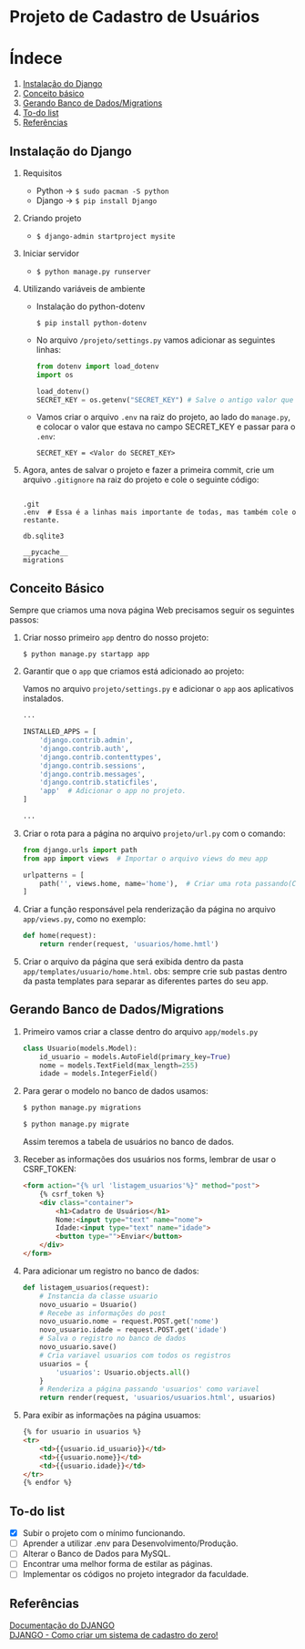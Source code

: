 # Projeto de Cadastro de Usuários



# Índece

1. [Instalação do Django](#instalacao)
2. [Conceito básico](#basico)
3. [Gerando Banco de Dados/Migrations](#bancodados)
4. [To-do list](#todo)
5. [Referências](#referencias)

<div id="instalacao"/>

## Instalação do Django

1. Requisitos

    - Python -> `$ sudo pacman -S python`
    - Django -> `$ pip install Django`

2. Criando projeto

    - `$ django-admin startproject mysite`

3. Iniciar servidor

    - `$ python manage.py runserver`

4. Utilizando variáveis de ambiente

    - Instalação do python-dotenv
        
        `$ pip install python-dotenv`

    - No arquivo `/projeto/settings.py` vamos adicionar as seguintes linhas:

        ```python
        from dotenv import load_dotenv
        import os

        load_dotenv()
        SECRET_KEY = os.getenv("SECRET_KEY") # Salve o antigo valor que estava nesse campo.
        ```

    - Vamos criar o arquivo `.env` na raiz do projeto, ao lado do `manage.py`, e colocar o valor que estava no campo SECRET_KEY e passar para o `.env`:

        ```
        SECRET_KEY = <Valor do SECRET_KEY>
        ```

5. Agora, antes de salvar o projeto e fazer a primeira commit, crie um arquivo `.gitignore` na raiz do projeto e cole o seguinte código:

    ```.gitignore
    
    .git
    .env  # Essa é a linhas mais importante de todas, mas também cole o restante.

    db.sqlite3

    __pycache__
    migrations

    ```

<div id="basico" />

## Conceito Básico

Sempre que criamos uma nova página Web precisamos seguir os seguintes passos:

1. Criar nosso primeiro `app` dentro do nosso projeto:

    `$ python manage.py startapp app`

2. Garantir que o `app` que criamos está adicionado ao projeto:

    Vamos no arquivo `projeto/settings.py` e adicionar o `app` aos aplicativos instalados.
    ```python
    ...

    INSTALLED_APPS = [
        'django.contrib.admin',
        'django.contrib.auth',
        'django.contrib.contenttypes',
        'django.contrib.sessions',
        'django.contrib.messages',
        'django.contrib.staticfiles',
        'app'  # Adicionar o app no projeto.
    ]

    ...
    ```

3. Criar o rota para a página no arquivo `projeto/url.py` com o comando:
    ```python
    from django.urls import path
    from app import views  # Importar o arquivo views do meu app

    urlpatterns = [
        path('', views.home, name='home'),  # Criar uma rota passando(Caminho, Função, Nome do caminho)
    ]
    ```

4. Criar a função responsável pela renderização da página no arquivo `app/views.py`, como no exemplo:
    ```python
    def home(request):
        return render(request, 'usuarios/home.hmtl')
    ```

5. Criar o arquivo da página que será exibida dentro da pasta `app/templates/usuario/home.html`. obs: sempre crie sub pastas dentro da pasta templates para separar as diferentes partes do seu app.

<div id="bancodados"/>

## Gerando Banco de Dados/Migrations

1. Primeiro vamos criar a classe dentro do arquivo `app/models.py`

    ```python
    class Usuario(models.Model):
        id_usuario = models.AutoField(primary_key=True)
        nome = models.TextField(max_length=255)
        idade = models.IntegerField()
    ```

2. Para gerar o modelo no banco de dados usamos:

    ```bash
    $ python manage.py migrations

    $ python manage.py migrate
    ```

    Assim teremos a tabela de usuários no banco de dados.

3. Receber as informações dos usuários nos forms, lembrar de usar o CSRF_TOKEN:

    ```html
    <form action="{% url 'listagem_usuarios'%}" method="post">
        {% csrf_token %}
        <div class="container">
            <h1>Cadatro de Usuários</h1>
            Nome:<input type="text" name="nome">
            Idade:<input type="text" name="idade">
            <button type="">Enviar</button>
        </div>
    </form>
    ```

4. Para adicionar um registro no banco de dados:

    ```python
    def listagem_usuarios(request):
        # Instancia da classe usuario
        novo_usuario = Usuario()
        # Recebe as informações do post
        novo_usuario.nome = request.POST.get('nome')
        novo_usuario.idade = request.POST.get('idade')
        # Salva o registro no banco de dados
        novo_usuario.save()
        # Cria variavel usuarios com todos os registros
        usuarios = {
            'usuarios': Usuario.objects.all()
        }
        # Renderiza a página passando 'usuarios' como variavel
        return render(request, 'usuarios/usuarios.html', usuarios)
    ```

5. Para exibir as informações na página usuamos:

    ```html
    {% for usuario in usuarios %}
    <tr>
        <td>{{usuario.id_usuario}}</td>
        <td>{{usuario.nome}}</td>
        <td>{{usuario.idade}}</td>
    </tr>
    {% endfor %}
    ```

<div id="todo" />

## To-do list

- [x] Subir o projeto com o mínimo funcionando.
- [ ] Aprender a utilizar .env para Desenvolvimento/Produção.
- [ ] Alterar o Banco de Dados para MySQL.
- [ ] Encontrar uma melhor forma de estilar as páginas.
- [ ] Implementar os códigos no projeto integrador da faculdade. 

<div id="referencias"/>

## Referências

[Documentação do DJANGO](https://docs.djangoproject.com/pt-br/5.0/)<br>
[DJANGO - Como criar um sistema de cadastro do zero!](https://youtu.be/-m5ywU8SW9E?si=oQPDXJPUFNoZpR6U)
